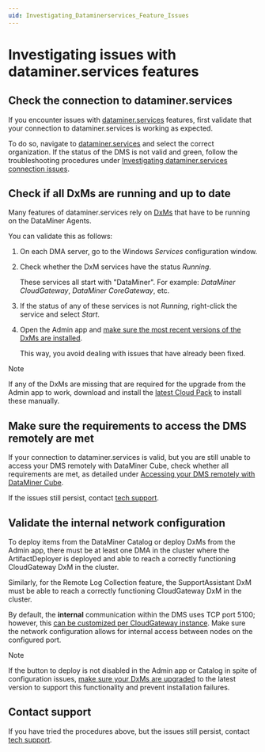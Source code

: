 ```yaml
---
uid: Investigating_Dataminerservices_Feature_Issues
---
```


# Investigating issues with dataminer.services features

## Check the connection to dataminer.services

If you encounter issues with [dataminer.services](xref:AboutCloudPlatform) features, first validate that your connection to dataminer.services is working as expected.

To do so, navigate to [dataminer.services](https://dataminer.services/) and select the correct organization. If the status of the DMS is not valid and green, follow the troubleshooting procedures under [Investigating dataminer.services connection issues](xref:Cloud_Connection_Issues).

## Check if all DxMs are running and up to date

Many features of dataminer.services rely on [DxMs](xref:DataMinerExtensionModules) that have to be running on the DataMiner Agents.

You can validate this as follows:

1. On each DMA server, go to the Windows *Services* configuration window.

1. Check whether the DxM services have the status *Running*.

   These services all start with "DataMiner". For example: *DataMiner CloudGateway*, *DataMiner CoreGateway*, etc.

1. If the status of any of these services is not *Running*, right-click the service and select *Start*.

1. Open the Admin app and [make sure the most recent versions of the DxMs are installed](xref:Managing_cloud-connected_nodes#upgrading-nodes-to-the-latest-dxm-versions).

   This way, you avoid dealing with issues that have already been fixed.

> [!NOTE]
> If any of the DxMs are missing that are required for the upgrade from the Admin app to work, download and install the [latest Cloud Pack](https://aka.dataminer.services/cloud-pack-download) to install these manually.

## Make sure the requirements to access the DMS remotely are met

If your connection to dataminer.services is valid, but you are still unable to access your DMS remotely with DataMiner Cube, check whether all requirements are met, as detailed under [Accessing your DMS remotely with DataMiner Cube](xref:Accessing_DMS_remotely_with_Cube).

If the issues still persist, contact [tech support](https://skyline.be/contact/tech-support).

## Validate the internal network configuration

To deploy items from the DataMiner Catalog or deploy DxMs from the Admin app, there must be at least one DMA in the cluster where the ArtifactDeployer is deployed and able to reach a correctly functioning CloudGateway DxM in the cluster.

Similarly, for the Remote Log Collection feature, the SupportAssistant DxM must be able to reach a correctly functioning CloudGateway DxM in the cluster.

By default, the **internal** communication within the DMS uses TCP port 5100; however, this [can be customized per CloudGateway instance](xref:Custom_cloud_endpoint_configuration). Make sure the network configuration allows for internal access between nodes on the configured port.

> [!NOTE]
> If the button to deploy is not disabled in the Admin app or Catalog in spite of configuration issues, [make sure your DxMs are upgraded](xref:Managing_cloud-connected_nodes#upgrading-nodes-to-the-latest-dxm-versions) to the latest version to support this functionality and prevent installation failures.

## Contact support

If you have tried the procedures above, but the issues still persist, contact [tech support](https://skyline.be/contact/tech-support).
